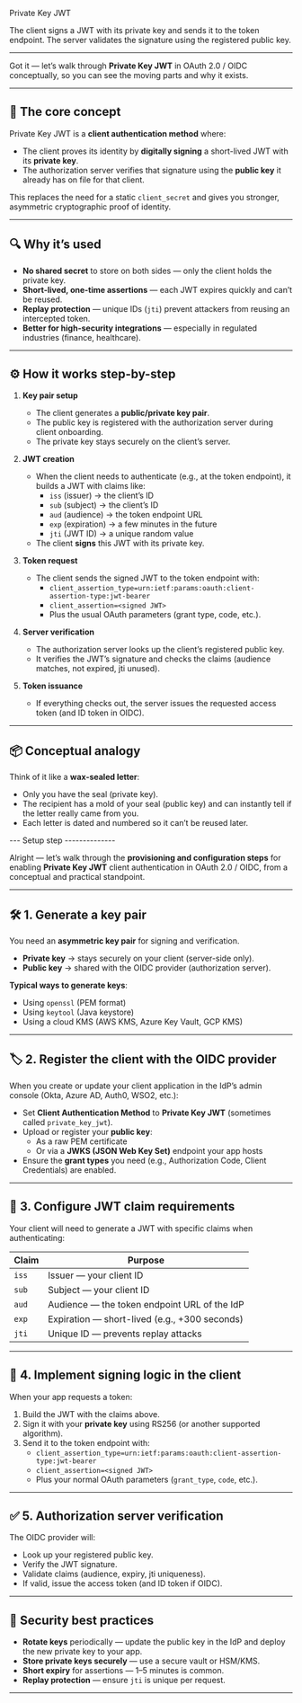 Private Key JWT

The client signs a JWT with its private key and sends it to the token endpoint.
The server validates the signature using the registered public key.

----

Got it — let’s walk through **Private Key JWT** in OAuth 2.0 / OIDC conceptually, so you can see the moving parts and why it exists.

---

## 🧩 The core concept
Private Key JWT is a **client authentication method** where:
- The client proves its identity by **digitally signing** a short-lived JWT with its **private key**.
- The authorization server verifies that signature using the **public key** it already has on file for that client.

This replaces the need for a static `client_secret` and gives you stronger, asymmetric cryptographic proof of identity.

---

## 🔍 Why it’s used
- **No shared secret** to store on both sides — only the client holds the private key.
- **Short-lived, one-time assertions** — each JWT expires quickly and can’t be reused.
- **Replay protection** — unique IDs (`jti`) prevent attackers from reusing an intercepted token.
- **Better for high-security integrations** — especially in regulated industries (finance, healthcare).

---

## ⚙️ How it works step-by-step

1. **Key pair setup**
   - The client generates a **public/private key pair**.
   - The public key is registered with the authorization server during client onboarding.
   - The private key stays securely on the client’s server.

2. **JWT creation**
   - When the client needs to authenticate (e.g., at the token endpoint), it builds a JWT with claims like:
     - `iss` (issuer) → the client’s ID
     - `sub` (subject) → the client’s ID
     - `aud` (audience) → the token endpoint URL
     - `exp` (expiration) → a few minutes in the future
     - `jti` (JWT ID) → a unique random value
   - The client **signs** this JWT with its private key.

3. **Token request**
   - The client sends the signed JWT to the token endpoint with:
     - `client_assertion_type=urn:ietf:params:oauth:client-assertion-type:jwt-bearer`
     - `client_assertion=<signed JWT>`
     - Plus the usual OAuth parameters (grant type, code, etc.).

4. **Server verification**
   - The authorization server looks up the client’s registered public key.
   - It verifies the JWT’s signature and checks the claims (audience matches, not expired, jti unused).

5. **Token issuance**
   - If everything checks out, the server issues the requested access token (and ID token in OIDC).

---

## 📦 Conceptual analogy
Think of it like a **wax-sealed letter**:
- Only you have the seal (private key).
- The recipient has a mold of your seal (public key) and can instantly tell if the letter really came from you.
- Each letter is dated and numbered so it can’t be reused later.

--- Setup step --------------

Alright — let’s walk through the **provisioning and configuration steps** for enabling **Private Key JWT** client authentication in OAuth 2.0 / OIDC, from a conceptual and practical standpoint.

---

## 🛠 1. Generate a key pair
You need an **asymmetric key pair** for signing and verification.
- **Private key** → stays securely on your client (server-side only).
- **Public key** → shared with the OIDC provider (authorization server).

**Typical ways to generate keys**:
- Using `openssl` (PEM format)
- Using `keytool` (Java keystore)
- Using a cloud KMS (AWS KMS, Azure Key Vault, GCP KMS)

---

## 🏷 2. Register the client with the OIDC provider
When you create or update your client application in the IdP’s admin console (Okta, Azure AD, Auth0, WSO2, etc.):
- Set **Client Authentication Method** to **Private Key JWT** (sometimes called `private_key_jwt`).
- Upload or register your **public key**:
  - As a raw PEM certificate
  - Or via a **JWKS (JSON Web Key Set)** endpoint your app hosts
- Ensure the **grant types** you need (e.g., Authorization Code, Client Credentials) are enabled.

---

## 📜 3. Configure JWT claim requirements
Your client will need to generate a JWT with specific claims when authenticating:

| Claim | Purpose |
|-------|---------|
| `iss` | Issuer — your client ID |
| `sub` | Subject — your client ID |
| `aud` | Audience — the token endpoint URL of the IdP |
| `exp` | Expiration — short-lived (e.g., +300 seconds) |
| `jti` | Unique ID — prevents replay attacks |

---

## 🔏 4. Implement signing logic in the client
When your app requests a token:
1. Build the JWT with the claims above.
2. Sign it with your **private key** using RS256 (or another supported algorithm).
3. Send it to the token endpoint with:
   - `client_assertion_type=urn:ietf:params:oauth:client-assertion-type:jwt-bearer`
   - `client_assertion=<signed JWT>`
   - Plus your normal OAuth parameters (`grant_type`, `code`, etc.).

---

## ✅ 5. Authorization server verification
The OIDC provider will:
- Look up your registered public key.
- Verify the JWT signature.
- Validate claims (audience, expiry, jti uniqueness).
- If valid, issue the access token (and ID token if OIDC).

---

## 🔐 Security best practices
- **Rotate keys** periodically — update the public key in the IdP and deploy the new private key to your app.
- **Store private keys securely** — use a secure vault or HSM/KMS.
- **Short expiry** for assertions — 1–5 minutes is common.
- **Replay protection** — ensure `jti` is unique per request.

---

